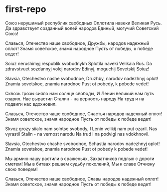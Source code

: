 # first-repo

Союз нерушимый республик свободных
Сплотила навеки Великая Русь.
Да здравствует созданный волей народов
Единый, могучий Советский Союз!

Славься, Отечество наше свободное,
Дружбы, народов надежный оплот!
Знамя советское, знамя народное
Пусть от победы, к победе ведет!

Soiuz nerushimyj respublik svobodnykh
Splotila naveki Velikaia Rus.
Da zdravstvuet sozdannyj volej narodov
Edinyj, moguchij Sovetskij Soiuz!

Slavsia, Otechestvo nashe svobodnoe,
Druzhby, narodov nadezhnyj oplot!
Znamia sovetskoe, znamia narodnoe
Pust ot pobedy, k pobede vedet!

 

 

Сквозь грозы сияло нам солнце свободы,
И Ленин великий нам путь озарил.
Нас вырастил Сталин - на верность народу
На труд и на подвиги нас вдохновил.

Славься, Отечество чаше свободное,
Счастья народов надежный оплот!
Знамя советское, знамя народное
Пусть от победы к победе ведет!

Skvoz grozy siialo nam solntse svobody,
I Lenin velikij nam put ozaril.
Nas vyrastil Stalin - na vernost narodu
Na trud i na podvigi nas vdokhnovil.

Slavsia, Otechestvo chashe svobodnoe,
Schastia narodov nadezhnyj oplot!
Znamia sovetskoe, znamia narodnoe
Pust ot pobedy k pobede vedet!



Мы армию нашу растили в сраженьях, 
Захватчиков подлых с дороги сметем! 
Мы в битвах решаем судьбу поколений, 
Мы к славе Отчизну свою поведем! 

Славься, Отечество наше свободное, 
Славы народов надежный оплот! 
Знамя советское, знамя народное 
Пусть от победы к победе ведет!
